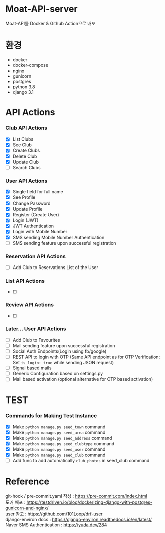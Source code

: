 # Moat-API-server

Moat-API를 Docker & Github Action으로 배포

# 환경

- docker
- docker-compose
- nginx
- gunicorn
- postgres
- python 3.8
- django 3.1

# API Actions

### Club API Actions

- [x] List Clubs
- [x] See Club
- [x] Create Clubs
- [x] Delete Club
- [x] Update Club
- [ ] Search Clubs

### User API Actions
- [x] Single field for full name
- [x] See Profile
- [x] Change Password
- [x] Update Profile
- [x] Register (Create User)
- [x] Login (JWT)
- [x] JWT Authentication
- [x] Login with Mobile Number
- [x] SMS sending Mobile Number Authentication
- [ ] SMS sending feature upon successful registration

### Reservation API Actions
- [ ] Add Club to Reservations List of the User

### List API Actions
- [ ]

### Review API Actions
- [ ]

### Later... User API Actions
- [ ] Add Club to Favourites
- [ ] Mail sending feature upon successful registration
- [ ] Social Auth Endpoints(Login using fb/google)
- [ ] REST API to login with OTP (Same API endpoint as for OTP Verification; Set `is_login: true` while sending JSON request)
- [ ] Signal based mails
- [ ] Generic Configuration based on settings.py
- [ ] Mail based activation (optional alternative for OTP based activation)

# TEST
### Commands for Making Test Instance
- [x] Make `python manage.py seed_town` command
- [x] Make `python manage.py seed_area` command
- [x] Make `python manage.py seed_address` command
- [x] Make `python manage.py seed_clubtype` command
- [x] Make `python manage.py seed_user` command
- [x] Make `python manage.py seed_club` command
- [ ] Add func to add automatically `club_photos` in seed_club command

# Reference

git-hook / pre-commit.yaml 작성 : https://pre-commit.com/index.html  \
도커 배포 : https://testdriven.io/blog/dockerizing-django-with-postgres-gunicorn-and-nginx/  \
user 참고 : https://github.com/101Loop/drf-user  \
django-environ docs : https://django-environ.readthedocs.io/en/latest/  \
Naver SMS Authentication : https://yuda.dev/284
